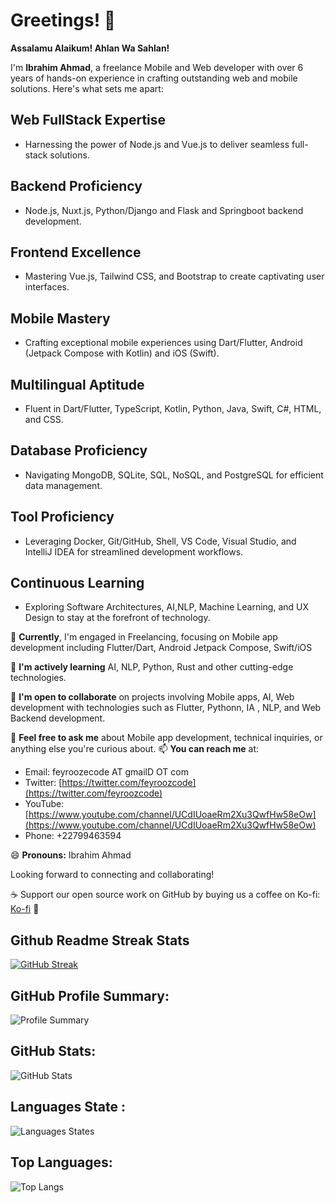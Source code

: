 # Greetings! 👋

**Assalamu Alaikum! Ahlan Wa Sahlan!**

I'm **Ibrahim Ahmad**, a freelance Mobile and Web developer with over 6 years of hands-on experience in crafting outstanding web and mobile solutions. Here's what sets me apart:

## Web FullStack Expertise
- Harnessing the power of Node.js and Vue.js to deliver seamless full-stack solutions.

## Backend Proficiency
- Node.js, Nuxt.js, Python/Django and Flask and Springboot backend development.

## Frontend Excellence
- Mastering Vue.js, Tailwind CSS, and Bootstrap to create captivating user interfaces.

## Mobile Mastery
- Crafting exceptional mobile experiences using Dart/Flutter, Android (Jetpack Compose with Kotlin) and iOS (Swift).

## Multilingual Aptitude
- Fluent in Dart/Flutter, TypeScript, Kotlin, Python, Java, Swift, C#, HTML, and CSS.

## Database Proficiency
- Navigating MongoDB, SQLite, SQL, NoSQL, and PostgreSQL for efficient data management.

## Tool Proficiency
- Leveraging Docker, Git/GitHub, Shell, VS Code, Visual Studio, and IntelliJ IDEA for streamlined development workflows.

## Continuous Learning
- Exploring Software Architectures, AI,NLP, Machine Learning, and UX Design to stay at the forefront of technology.

🔭 **Currently**, I'm engaged in Freelancing, focusing on Mobile app development including Flutter/Dart, Android Jetpack Compose, Swift/iOS

🌱 **I'm actively learning** AI, NLP, Python, Rust and other cutting-edge technologies.

👯 **I'm open to collaborate** on projects involving Mobile apps, AI, Web development with technologies such as Flutter, Pythonn, IA , NLP, and Web  Backend development.

💬 **Feel free to ask me** about Mobile app development, technical inquiries, or anything else you're curious about.
📫 **You can reach me** at:
- Email: feyroozecode AT gmailD OT com
- Twitter: [https://twitter.com/feyroozcode](https://twitter.com/feyroozcode)
- YouTube: [https://www.youtube.com/channel/UCdIUoaeRm2Xu3QwfHw58eOw](https://www.youtube.com/channel/UCdIUoaeRm2Xu3QwfHw58eOw)
- Phone: +22799463594

😄 **Pronouns:** Ibrahim Ahmad

Looking forward to connecting and collaborating!

☕️ Support our open source work on GitHub by buying us a coffee on Ko-fi: [Ko-fi](https://ko-fi.com/feyroozecode) 🚀

## Github Readme Streak Stats
[![GitHub Streak](https://streak-stats.demolab.com?user=feyroozecode&theme=dark)](https://git.io/streak-stats)

## GitHub Profile Summary:
![Profile Summary](https://github-profile-summary-cards.vercel.app/api/cards/profile-details?username=feyroozecode&theme=vue)

## GitHub Stats:
![GitHub Stats](https://github-readme-stats.vercel.app/api?username=feyroozecode&show_icons=true&title_color=ffffff&icon_color=bb2acf&text_color=daf7dc&bg_color=151515)

## Languages State :
![Languages States](https://github-readme-stats.vercel.app/api/top-langs/?username=feyroozecode&layout=pie)

## Top Languages:
![Top Langs](https://github-readme-stats.vercel.app/api/top-langs/?username=feyroozecode&hide_progress=true)
